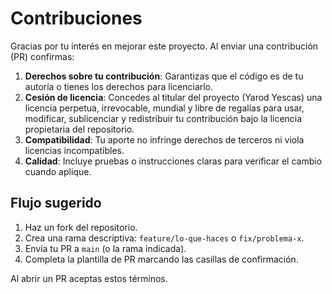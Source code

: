 # Contribuciones

Gracias por tu interés en mejorar este proyecto. Al enviar una contribución (PR) confirmas:

1. **Derechos sobre tu contribución**: Garantizas que el código es de tu autoría o tienes los derechos para licenciarlo.
2. **Cesión de licencia**: Concedes al titular del proyecto (Yarod Yescas) una licencia perpetua, irrevocable, mundial y libre de regalías
   para usar, modificar, sublicenciar y redistribuir tu contribución bajo la licencia propietaria del repositorio.
3. **Compatibilidad**: Tu aporte no infringe derechos de terceros ni viola licencias incompatibles.
4. **Calidad**: Incluye pruebas o instrucciones claras para verificar el cambio cuando aplique.

## Flujo sugerido
1. Haz un fork del repositorio.
2. Crea una rama descriptiva: `feature/lo-que-haces` o `fix/problema-x`.
3. Envía tu PR a `main` (o la rama indicada).
4. Completa la plantilla de PR marcando las casillas de confirmación.

Al abrir un PR aceptas estos términos.
